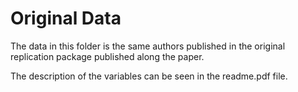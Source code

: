 # Original Data

The data in this folder is the same authors published in the original replication package published along the paper.
 
The description of the variables can be seen in the readme.pdf file.